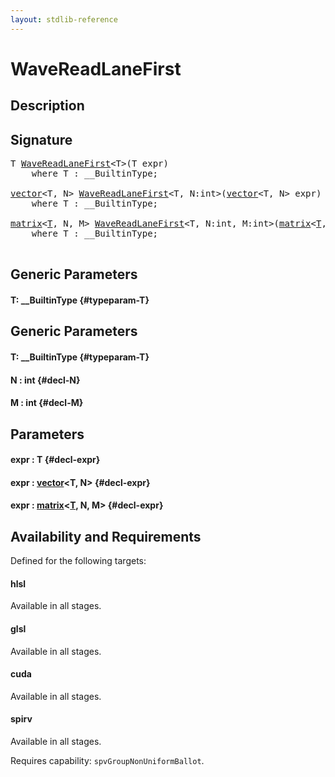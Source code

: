 ```yaml
---
layout: stdlib-reference
---
```


# WaveReadLaneFirst

## Description





## Signature 

<pre>
<span class="code_type">T</span> <a href="/stdlib-reference/global-decls/WaveReadLaneFirst">WaveReadLaneFirst</a>&lt;<span class="code_type">T</span>&gt;(<span class="code_type">T</span> <span class='code_param'>expr</span>)
    <span class='code_keyword'>where</span> <span class="code_type">T</span> : __BuiltinType;

<a href="/stdlib-reference/types/vector/index" class="code_type">vector</a>&lt;<span class="code_type">T</span>, N&gt; <a href="/stdlib-reference/global-decls/WaveReadLaneFirst">WaveReadLaneFirst</a>&lt;<span class="code_type">T</span>, N:<span class="code_keyword">int</span>&gt;(<a href="/stdlib-reference/types/vector/index" class="code_type">vector</a>&lt;<span class="code_type">T</span>, N&gt; <span class='code_param'>expr</span>)
    <span class='code_keyword'>where</span> <span class="code_type">T</span> : __BuiltinType;

<a href="/stdlib-reference/types/matrix/index" class="code_type">matrix</a>&lt;<a href="/stdlib-reference/types/matrix/T" class="code_type">T</a>, N, M&gt; <a href="/stdlib-reference/global-decls/WaveReadLaneFirst">WaveReadLaneFirst</a>&lt;<span class="code_type">T</span>, N:<span class="code_keyword">int</span>, M:<span class="code_keyword">int</span>&gt;(<a href="/stdlib-reference/types/matrix/index" class="code_type">matrix</a>&lt;<a href="/stdlib-reference/types/matrix/T" class="code_type">T</a>, N, M&gt; <span class='code_param'>expr</span>)
    <span class='code_keyword'>where</span> <span class="code_type">T</span> : __BuiltinType;

</pre>

## Generic Parameters

#### T: \_\_BuiltinType {#typeparam-T}

## Generic Parameters

#### T: \_\_BuiltinType {#typeparam-T}
#### N  : int {#decl-N}
#### M  : int {#decl-M}

## Parameters

#### expr  : T {#decl-expr}
#### expr  : [vector](/stdlib-reference/types/vector/index)\<T, N\> {#decl-expr}
#### expr  : [matrix](/stdlib-reference/types/matrix/index)\<[T](/stdlib-reference/types/matrix/T), N, M\> {#decl-expr}

## Availability and Requirements

Defined for the following targets:

#### hlsl
Available in all stages.

#### glsl
Available in all stages.

#### cuda
Available in all stages.

#### spirv
Available in all stages.

Requires capability: `spvGroupNonUniformBallot`.


